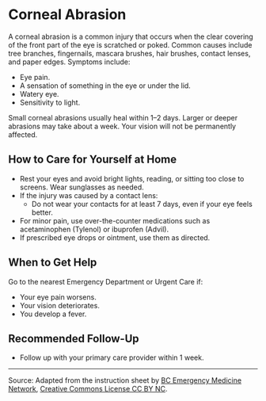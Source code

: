 # Corneal Abrasion

A corneal abrasion is a common injury that occurs when the clear covering of the front part of the eye is scratched or poked. Common causes include tree branches, fingernails, mascara brushes, hair brushes, contact lenses, and paper edges. Symptoms include:

- Eye pain.
- A sensation of something in the eye or under the lid.
- Watery eye.
- Sensitivity to light.

Small corneal abrasions usually heal within 1–2 days. Larger or deeper abrasions may take about a week. Your vision will not be permanently affected.

## How to Care for Yourself at Home

- Rest your eyes and avoid bright lights, reading, or sitting too close to screens. Wear sunglasses as needed.
- If the injury was caused by a contact lens:
  - Do not wear your contacts for at least 7 days, even if your eye feels better.
- For minor pain, use over-the-counter medications such as acetaminophen (Tylenol) or ibuprofen (Advil).
- If prescribed eye drops or ointment, use them as directed.

## When to Get Help

Go to the nearest Emergency Department or Urgent Care if:

- Your eye pain worsens.
- Your vision deteriorates.
- You develop a fever.

## Recommended Follow-Up

- Follow up with your primary care provider within 1 week.

---

Source: Adapted from the instruction sheet by [BC Emergency Medicine Network](http://www.bcemn.ca/clinical_resource/corneal-abrasion/), [Creative Commons License CC BY NC](https://creativecommons.org/licenses/by-nc/4.0/deed.en).
